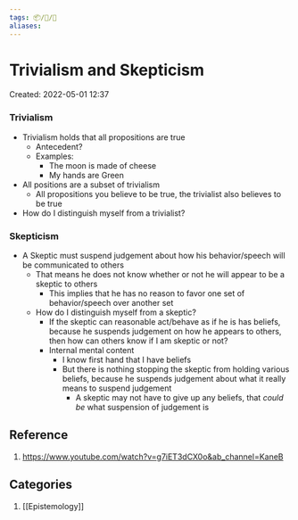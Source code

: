 ```yaml
---
tags: 📦/📝/🎥
aliases:
---
```



# Trivialism and Skepticism
Created: 2022-05-01 12:37

### Trivialism
- Trivialism holds that all propositions are true
	- Antecedent?
	- Examples:
		- The moon is made of cheese
		- My hands are Green
- All positions are a subset of trivialism
	- All propositions you believe to be true, the trivialist also believes to be true
- How do I distinguish myself from a trivialist?

### Skepticism
- A Skeptic must suspend judgement about how his behavior/speech will be communicated to others
	- That means he does not know whether or not he will appear to be a skeptic to others
		- This implies that he has no reason to favor one set of behavior/speech over another set
	- How do I distinguish myself from a skeptic?
		- If the skeptic can reasonable act/behave as if he is has beliefs, because he suspends judgement on how he appears to others, then how can others know if I am skeptic or not?
		- Internal mental content
			- I know first hand that I have beliefs
			- But there is nothing stopping the skeptic from holding various beliefs, because he suspends judgement about what it really means to suspend judgement
				- A skeptic may not have to give up any beliefs, that *could be* what suspension of judgement is

## Reference
1. https://www.youtube.com/watch?v=g7iET3dCX0o&ab_channel=KaneB

## Categories
1. [[Epistemology]]